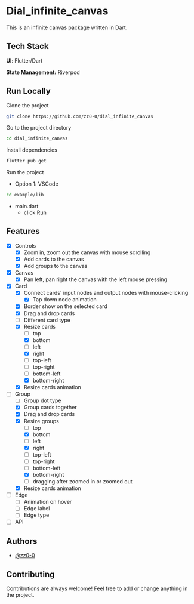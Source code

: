 # Dial_infinite_canvas

This is an infinite canvas package written in Dart.

## Tech Stack

**UI**: Flutter/Dart

**State Management:** Riverpod

## Run Locally

Clone the project

```bash
git clone https://github.com/zz0-0/dial_infinite_canvas
```

Go to the project directory

```bash
cd dial_infinite_canvas
```

Install dependencies

```bash
flutter pub get
```

Run the project

- Option 1: VSCode

```bash
cd example/lib
```

- main.dart
  - click Run

## Features

- [x] Controls
  - [x] Zoom in, zoom out the canvas with mouse scrolling
  - [x] Add cards to the canvas
  - [x] Add groups to the canvas
- [x] Canvas
  - [x] Pan left, pan right the canvas with the left mouse pressing
- [x] Card
  - [x] Connect cards' input nodes and output nodes with mouse-clicking
    - [x] Tap down node animation
  - [x] Border show on the selected card
  - [x] Drag and drop cards
  - [ ] Different card type
  - [x] Resize cards
    - [ ] top
    - [x] bottom
    - [ ] left
    - [x] right
    - [ ] top-left
    - [ ] top-right
    - [ ] bottom-left
    - [x] bottom-right
  - [x] Resize cards animation
- [ ] Group
  - [ ] Group dot type
  - [x] Group cards together
  - [x] Drag and drop cards
  - [x] Resize groups
    - [ ] top
    - [x] bottom
    - [ ] left
    - [x] right
    - [ ] top-left
    - [ ] top-right
    - [ ] bottom-left
    - [x] bottom-right
    - [ ] dragging after zoomed in or zoomed out
  - [x] Resize cards animation
- [ ] Edge
  - [ ] Animation on hover
  - [ ] Edge label
  - [ ] Edge type
- [ ] API

## Authors

- [@zz0-0](https://github.com/zz0-0)

## Contributing

Contributions are always welcome! Feel free to add or change anything in the project.
